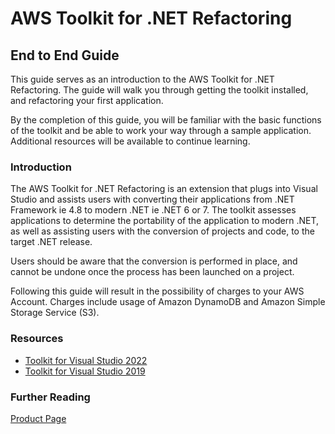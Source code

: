 # AWS Toolkit for .NET Refactoring

## End to End Guide

This guide serves as an introduction to the AWS Toolkit for .NET Refactoring. The guide will walk you through getting the toolkit installed, and refactoring your first application. 

By the completion of this guide, you will be familiar with the basic functions of the toolkit and be able to work your way through a sample application. Additional resources will be available to continue learning.

### Introduction

The AWS Toolkit for .NET Refactoring is an extension that plugs into Visual Studio and assists users with converting their applications from .NET Framework ie 4.8 to modern .NET ie .NET 6 or 7. The toolkit assesses applications to determine the portability of the application to modern .NET, as well as assisting users with the conversion of projects and code, to the target .NET release. 

Users should be aware that the conversion is performed in place, and cannot be undone once the process has been launched on a project. 

Following this guide will result in the possibility of charges to your AWS Account. Charges include usage of Amazon DynamoDB and Amazon Simple Storage Service (S3). 

### Resources

* [Toolkit for Visual Studio 2022](https://marketplace.visualstudio.com/items?itemName=AWSTR.refactoringtoolkit2022)
* [Toolkit for Visual Studio 2019](https://marketplace.visualstudio.com/items?itemName=AWSTR.refactoringtoolkit2019)

### Further Reading

[Product Page](https://aws.amazon.com/visual-studio-net/) <br>